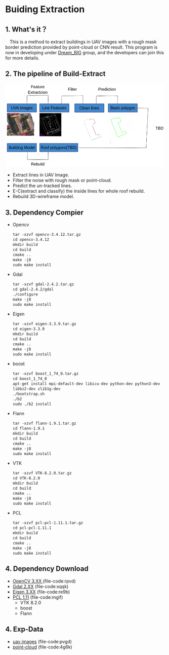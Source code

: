 # Buiding Extraction
## 1. What's it？
&ensp;&ensp;This is a method to extract buildings in UAV images with a rough mask border prediction provided by point-cloud or CNN result. This program is now in developing under [Dream_BIG]() group, and the developers can join this for more details.
## 2. The pipeline of Build-Extract
![avatar](./images/pipeline.png)

- Extract lines in UAV Image.
- Filter the noise with rough mask or point-cloud.
- Predict the un-tracked lines.
- E-C(extract and classify) the inside lines for whole roof rebuild.
- Rebuild 3D-wireframe model.

## 3. Dependency Compier
- Opencv
  ```shell
  tar -xzvf opencv-3.4.12.tar.gz
  cd opencv-3.4.12
  mkdir build
  cd build
  cmake ..
  make -j8
  sudo make install
  ```

- Gdal
  ```shell
  tar -xzvf gdal-2.4.2.tar.gz
  cd gdal-2.4.2/gdal
  ./configure
  make -j8
  sudo make install
  ```

- Eigen
  ```shell
  tar -xzvf eigen-3.3.9.tar.gz
  cd eigen-3.3.9
  mkdir build
  cd build
  cmake ..
  make -j8
  sudo make install
  ```

 - boost
   ```shell
   tar -xzvf boost_1_74_0.tar.gz
   cd boost_1_74_0
   apt-get install mpi-default-dev libicu-dev python-dev python3-dev libbz2-dev zlib1g-dev
   ./bootstrap.sh
   ./b2
   sudo ./b2 install
   ```

 - Flann
   ```shell
   tar -xzvf flann-1.9.1.tar.gz
   cd flann-1.9.1
   mkdir build
   cd build
   cmake ..
   make -j8
   sudo make install
   ```

 - VTK
   ```shell
   tar -xzvf VTK-8.2.0.tar.gz
   cd VTK-8.2.0
   mkdir build
   cd build
   cmake ..
   make -j8
   sudo make install
   ```  

 - PCL
   ```shell
   tar -xzvf pcl-pcl-1.11.1.tar.gz
   cd pcl-pcl-1.11.1
   mkdir build
   cd build
   cmake ..
   make -j8
   sudo make install
   ```
 

## 4. Dependency Download
- [OpenCV 3.XX ](https://pan.baidu.com/s/1Vm0TK5JDuFM0zj81Thdasw) (file-code:rpvd)
- [Gdal 2.XX](https://pan.baidu.com/s/1UT3rxCP66Czx1Dun4xNJYQ) (file-code:xqqk)
- [Eigen 3.XX](https://pan.baidu.com/s/19_58E-3PKd-bs7-nbN6R7w) (file-code:re9b)
- [PCL 1.11](https://pan.baidu.com/s/14zDoalpt7JcLA-j7XLw5kA) (file-code:mgif)
  - VTK 8.2.0
  - boost 
  - Flann

## 4. Exp-Data
- [uav images](https://pan.baidu.com/s/19EZl3WRQHebIPi3WMfGxrQ) (file-code:pvgd)
- [point-cloud](https://pan.baidu.com/s/1jNif1r5aWR1537pi4Y3YFw) (file-code:4g6k)
  
